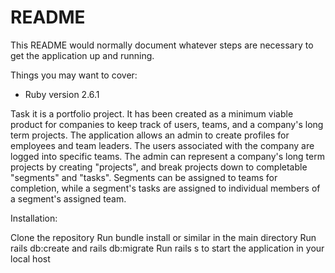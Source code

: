 # README

This README would normally document whatever steps are necessary to get the
application up and running.

Things you may want to cover:

* Ruby version 2.6.1

Task it is a portfolio project. It has been created as a minimum viable product for companies to keep track of users, teams, and a company's long term projects. The application allows an admin to create profiles for employees and team leaders. The users associated with the company are logged into specific teams. The admin can represent a company's long term projects by creating "projects", and break projects down to completable "segments" and "tasks". Segments can be assigned to teams for completion, while a segment's tasks are assigned to individual members of a segment's assigned team. 

Installation:

Clone the repository
Run bundle install or similar in the main directory
Run rails db:create and rails db:migrate
Run rails s to start the application in your local host